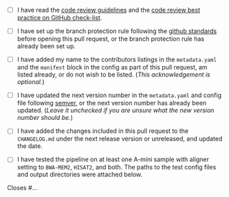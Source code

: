 <!--- Please read each of the following items and confirm by replacing
 !--the [ ] with a [X] --->

- [ ] I have read the [code review guidelines](https://confluence.mednet.ucla.edu/display/BOUTROSLAB/Code+Review+Guidelines) and the [code review best practice on GitHub check-list](https://confluence.mednet.ucla.edu/pages/viewpage.action?pageId=84091668).

- [ ] I have set up the branch protection rule following the [github standards](https://confluence.mednet.ucla.edu/pages/viewpage.action?spaceKey=BOUTROSLAB&title=GitHub+Standards#GitHubStandards-Branchprotectionrule) before opening this pull request, or the branch protection rule has already been set up.

- [ ] I have added my name to the contributors listings in the
``metadata.yaml`` and the ``manifest`` block in the config as part of this pull request, am listed
already, or do not wish to be listed. (*This acknowledgement is optional.*)

- [ ] I have updated the next version number in the `metadata.yaml` and config file following [semver](https://semver.org/), or the next version number has already been updated. (*Leave it unchecked if you are unsure what the new version number should be.*)

- [ ] I have added the changes included in this pull request to the `CHANGELOG.md` under the next release version or unreleased, and updated the date.

- [ ] I have tested the pipeline on at least one A-mini sample with aligner setting to `BWA-MEM2`, `HISAT2`, and both. The paths to the test config files and output directories were attached below.

<!--- Briefly describe the changes included in this pull request and the paths to the test cases below
 !--- starting with 'Closes #...' if appropriate --->

Closes #...